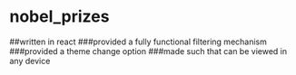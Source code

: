 # nobel_prizes
##written in react
###provided a fully functional filtering mechanism
###provided a theme change option
###made such that can be viewed in any device
